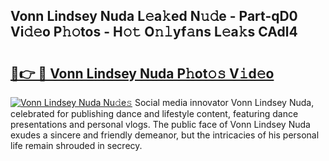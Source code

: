 ## Vonn Lindsey Nuda L𝚎a𝚔ed N𝚞𝚍e - Part-qD0 Vi𝚍𝚎o P𝚑𝚘tos - H𝚘𝚝 O𝚗𝚕yf𝚊ns L𝚎a𝚔s CAdl4

# <h2><a href="http://kf2xj8.oniu.top/?m=Vonn+Lindsey+Nuda">🔗👉 🔴 Vonn Lindsey Nuda P𝚑ot𝚘𝚜 V𝚒d𝚎o</a></h2>

[![Vonn Lindsey Nuda Nu𝚍e𝚜](https://i.imgur.com/0qMVB7G.gif)](http://kf2xj8.oniu.top/?m=Vonn+Lindsey+Nuda)
Social media innovator Vonn Lindsey Nuda, celebrated for publishing dance and lifestyle content, featuring dance presentations and personal vlogs. The public face of Vonn Lindsey Nuda exudes a sincere and friendly demeanor, but the intricacies of his personal life remain shrouded in secrecy.  

